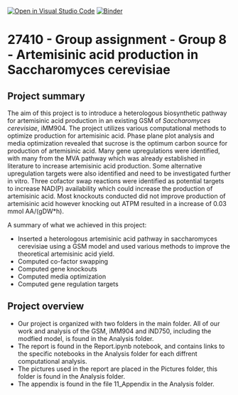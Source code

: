 [![Open in Visual Studio Code](https://classroom.github.com/assets/open-in-vscode-718a45dd9cf7e7f842a935f5ebbe5719a5e09af4491e668f4dbf3b35d5cca122.svg)](https://classroom.github.com/online_ide?assignment_repo_id=12060759&assignment_repo_type=AssignmentRepo)
[![Binder](https://mybinder.org/badge_logo.svg)](https://mybinder.org/v2/gh/27410/group-assignment-group-8-Artemisinic-acid-production-in-Saccharomyces-cervisia_2023.git/main)

# 27410 - Group assignment - Group 8 - Artemisinic acid production in Saccharomyces cerevisiae


## Project summary
The aim of this project is to introduce a heterologous biosynthetic pathway for artemisinic acid production in an existing GSM of *Saccharomyces cerevisiae*, iMM904. The project utilizes various computational methods to optimize production for artemisinic acid. Phase plane plot analysis and media optimization revealed that sucrose is the optimum carbon source for production of artemisinic acid. Many gene upregulations were identified, with many from the MVA pathway which was already established in literature to increase artemisinic acid production. Some alternative upregulation targets were also identified and need to be investigated further in vitro. Three cofactor swap reactions were identified as potential targets to increase NAD(P) availability which could increase the production of artemisinic acid. Most knockouts conducted did not improve production of artemisinic acid however knocking out ATPM resulted in a increase of 0.03 mmol AA/(gDW*h). 

A summary of what we achieved in this project:
- Inserted a heterologous artemisinic acid pathway in saccharomyces cerevisiae using a GSM model and used various methods to improve the theoretical artemisinic acid yield.
- Computed co-factor swapping
- Computed gene knockouts
- Computed media optimization 
- Computed gene regulation targets 


## Project overview
- Our project is organized with two folders in the main folder. All of our work and analysis of the GSM, iMM904 and iND750, including the modfied model, is found in the Analysis folder.
- The report is found in the Report.ipynb notebook, and contains links to the specific notebooks in the Analysis folder for each diffrent computational analysis.
- The pictures used in the report are placed in the Pictures folder, this folder is found in the Analysis folder.
- The appendix is found in the file 11_Appendix in the Analysis folder.



